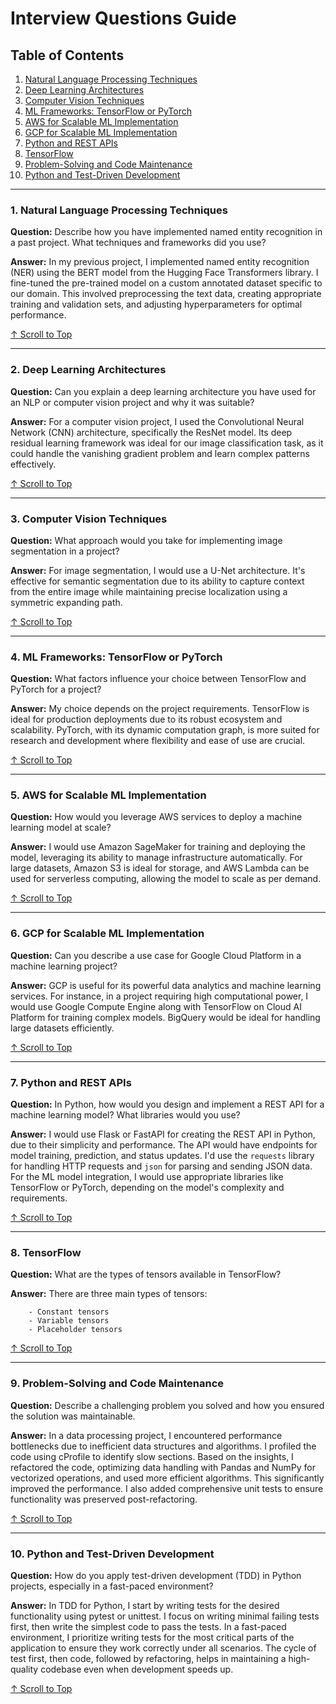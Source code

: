 # Interview Questions Guide

## Table of Contents

1. [Natural Language Processing Techniques](#1-natural-language-processing-techniques)
2. [Deep Learning Architectures](#2-deep-learning-architectures)
3. [Computer Vision Techniques](#3-computer-vision-techniques)
4. [ML Frameworks: TensorFlow or PyTorch](#4-ml-frameworks-tensorflow-or-pytorch)
5. [AWS for Scalable ML Implementation](#5-aws-for-scalable-ml-implementation)
6. [GCP for Scalable ML Implementation](#6-gcp-for-scalable-ml-implementation)
7. [Python and REST APIs](#7-python-and-rest-apis)
8. [TensorFlow](#8-tensorFlow)
9. [Problem-Solving and Code Maintenance](#9-problem-solving-and-code-maintenance)
10. [Python and Test-Driven Development](#10-python-and-test-driven-development)

---

### 1. Natural Language Processing Techniques

**Question:** Describe how you have implemented named entity recognition in a past project. What techniques and frameworks did you use?

**Answer:** In my previous project, I implemented named entity recognition (NER) using the BERT model from the Hugging Face Transformers library. I fine-tuned the pre-trained model on a custom annotated dataset specific to our domain. This involved preprocessing the text data, creating appropriate training and validation sets, and adjusting hyperparameters for optimal performance.

[↑ Scroll to Top](#interview-questions-guide)

---

### 2. Deep Learning Architectures

**Question:** Can you explain a deep learning architecture you have used for an NLP or computer vision project and why it was suitable?

**Answer:** For a computer vision project, I used the Convolutional Neural Network (CNN) architecture, specifically the ResNet model. Its deep residual learning framework was ideal for our image classification task, as it could handle the vanishing gradient problem and learn complex patterns effectively.

[↑ Scroll to Top](#interview-questions-guide)

---

### 3. Computer Vision Techniques

**Question:** What approach would you take for implementing image segmentation in a project?

**Answer:** For image segmentation, I would use a U-Net architecture. It's effective for semantic segmentation due to its ability to capture context from the entire image while maintaining precise localization using a symmetric expanding path.

[↑ Scroll to Top](#interview-questions-guide)

---

### 4. ML Frameworks: TensorFlow or PyTorch

**Question:** What factors influence your choice between TensorFlow and PyTorch for a project?

**Answer:** My choice depends on the project requirements. TensorFlow is ideal for production deployments due to its robust ecosystem and scalability. PyTorch, with its dynamic computation graph, is more suited for research and development where flexibility and ease of use are crucial.

[↑ Scroll to Top](#interview-questions-guide)

---

### 5. AWS for Scalable ML Implementation

**Question:** How would you leverage AWS services to deploy a machine learning model at scale?

**Answer:** I would use Amazon SageMaker for training and deploying the model, leveraging its ability to manage infrastructure automatically. For large datasets, Amazon S3 is ideal for storage, and AWS Lambda can be used for serverless computing, allowing the model to scale as per demand.

[↑ Scroll to Top](#interview-questions-guide)

---

### 6. GCP for Scalable ML Implementation

**Question:** Can you describe a use case for Google Cloud Platform in a machine learning project?

**Answer:** GCP is useful for its powerful data analytics and machine learning services. For instance, in a project requiring high computational power, I would use Google Compute Engine along with TensorFlow on Cloud AI Platform for training complex models. BigQuery would be ideal for handling large datasets efficiently.

[↑ Scroll to Top](#interview-questions-guide)

---

### 7. Python and REST APIs

**Question:** In Python, how would you design and implement a REST API for a machine learning model? What libraries would you use?

**Answer:** I would use Flask or FastAPI for creating the REST API in Python, due to their simplicity and performance. The API would have endpoints for model training, prediction, and status updates. I'd use the `requests` library for handling HTTP requests and `json` for parsing and sending JSON data. For the ML model integration, I would use appropriate libraries like TensorFlow or PyTorch, depending on the model's complexity and requirements.

[↑ Scroll to Top](#interview-questions-guide)

---

### 8. TensorFlow

**Question:** What are the types of tensors available in TensorFlow?

**Answer:** There are three main types of tensors:

        - Constant tensors
        - Variable tensors
        - Placeholder tensors

[↑ Scroll to Top](#interview-questions-guide)

---

### 9. Problem-Solving and Code Maintenance

**Question:** Describe a challenging problem you solved and how you ensured the solution was maintainable.

**Answer:** In a data processing project, I encountered performance bottlenecks due to inefficient data structures and algorithms. I profiled the code using cProfile to identify slow sections. Based on the insights, I refactored the code, optimizing data handling with Pandas and NumPy for vectorized operations, and used more efficient algorithms. This significantly improved the performance. I also added comprehensive unit tests to ensure functionality was preserved post-refactoring.

[↑ Scroll to Top](#interview-questions-guide)

---

### 10. Python and Test-Driven Development

**Question:** How do you apply test-driven development (TDD) in Python projects, especially in a fast-paced environment?

**Answer:** In TDD for Python, I start by writing tests for the desired functionality using pytest or unittest. I focus on writing minimal failing tests first, then write the simplest code to pass the tests. In a fast-paced environment, I prioritize writing tests for the most critical parts of the application to ensure they work correctly under all scenarios. The cycle of test first, then code, followed by refactoring, helps in maintaining a high-quality codebase even when development speeds up.

[↑ Scroll to Top](#interview-questions-guide)
